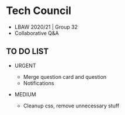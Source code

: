 # Tech Council

- LBAW 2020/21 | Group 32
- Collaborative Q&A

## TO DO LIST

- URGENT

  - Merge question card and question
  - Notifications

- MEDIUM

  - Cleanup css, remove unnecessary stuff
